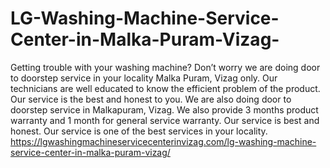 # LG-Washing-Machine-Service-Center-in-Malka-Puram-Vizag-
Getting trouble with your washing machine? Don’t worry we are doing door to doorstep service in your locality Malka Puram, Vizag only. Our technicians are well educated to know the efficient problem of the product. Our service is the best and honest to you. We are also doing door to doorstep service in Malkapuram, Vizag. We also provide 3 months product warranty and 1 month for general service warranty. Our service is best and honest. Our service is one of the best services in your locality. https://lgwashingmachineservicecenterinvizag.com/lg-washing-machine-service-center-in-malka-puram-vizag/

